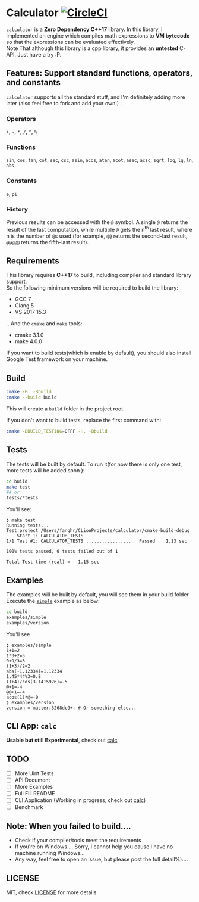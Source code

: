 # Calculator [![CircleCI](https://circleci.com/gh/chfanghr/calculator.svg?style=svg)](https://circleci.com/gh/chfanghr/calculator)
`calculator` is a **Zero Dependency** **C++17** library. In this library, I implemented an engine which compiles math expressions 
to **VM bytecode** so that the expressions can be evaluated effectively. <br>
Note That although this library is a cpp library, it provides an **untested** C-API. Just have a try :P.

## Features: Support standard functions, operators, and constants
`calculator` supports all the standard stuff, and I'm definitely adding more later (also feel free to fork and add
 your own!) .
 
 ### Operators
 `+`, `-`, `*`, `/`, `^`, `%`
 
 ### Functions
 `sin`, `cos`, `tan`, `cot`, `sec`, `csc`, `asin`, `acos`, `atan`, `acot`, `asec`, `acsc`, `sqrt`, `log`, `lg`, `ln`, `abs`
 
 ### Constants
 `e`, `pi`
 
 ### History
 Previous results can be accessed with the `@` symbol. A single `@` returns the result of the last computation, while
  multiple `@` gets the n<sup>th</sup> last result, where n is the number of `@`s used (for example, `@@` returns the
   second-last result, `@@@@@` returns the fifth-last result).
 
## Requirements
This library requires **C++17** to build, including compiler and standard library support. <br>
So the following minimum versions will be required to build the library:
* GCC 7
* Clang 5
* VS 2017 15.3

...And the `cmake` and `make` tools:
* cmake 3.1.0
* make 4.0.0

If you want to build tests(which is enable by default), you should also install Google Test framework on your machine.
 
## Build
```bash
cmake -H. -Bbuild
cmake --build build
```
This will create a `build` folder in the project root.

If you don't want to build tests, replace the first command with:
```bash
cmake -DBUILD_TESTING=OFFF -H. -Bbuild
``` 

## Tests
The tests will be built by default. To run it(for now there is only one test, more tests will be added soon ):
```bash
cd build
make test
## or
tests/*tests
```
You'll see:
```
❯ make test
Running tests...
Test project /Users/fanghr/CLionProjects/calculator/cmake-build-debug
    Start 1: CALCULATOR_TESTS
1/1 Test #1: CALCULATOR_TESTS .................   Passed    1.13 sec

100% tests passed, 0 tests failed out of 1

Total Test time (real) =   1.15 sec
```

## Examples
The examples will be built by default, you will see them in your build folder.<br>
Execute the [`simple`](examples/simple/simple.cc) example as below:

```bash
cd build
examples/simple
examples/version
``` 
You'll see
```
❯ examples/simple
1+1=2
1*3+2=5
0+9/3=3
(1+3)/2=2
abs(-1.12334)=1.12334
1.45*44%3=0.8
(1+4)/cos(3.1415926)=-5
@+1=-4
@@+1=-4
acos(1)*@=-0
❯ examples/version
version = master:3268dc9+: # Or something else...
```

## CLI App: `calc`
**Usable but still Experimental**, check out [calc](cmd/calc/README.md)

## TODO
- [ ] More Uint Tests
- [ ] API Document
- [ ] More Examples
- [ ] Full Fill README
- [ ] CLI Application (Working in progress, check out [calc](cmd/calc/README.md))
- [ ] Benchmark

## Note: When you failed to build....
* Check if your compiler/tools meet the requirements
* If you're on Windows.... Sorry, I cannot help you cause I have no machine running Windows...
* Any way, feel free to open an issue, but please post the full detail%)....

## LICENSE
MIT, check [LICENSE](LICENSE) for more details.
